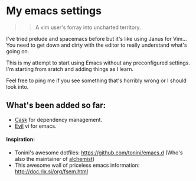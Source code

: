 # My emacs settings
>> A vim user's forray into uncharted territory.

I've tried prelude and spacemacs before but it's like using Janus for Vim... You need to get down and dirty with the editor to really understand what's going on.

This is my attempt to start using Emacs without any preconfigured settings. I'm starting from sratch and adding things as I learn.

Feel free to ping me if you see something that's horribly wrong or I should look into.


## What's been added so far:
- [Cask](https://github.com/cask/cask) for dependency management.
- [Evil](http://www.emacswiki.org/emacs/Evil) vi for emacs.

#### Inspiration:
- Tonini's awesome dotfiles: https://github.com/tonini/emacs.d (Who's also the maintainer of [alchemist](https://github.com/tonini/alchemist.el))
- This awesome wall of priceless emacs information: http://doc.rix.si/org/fsem.html
